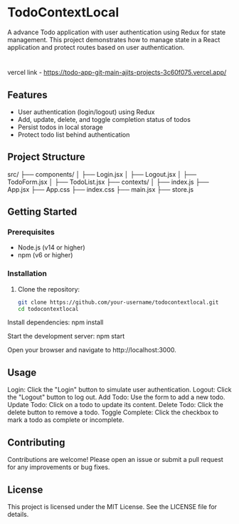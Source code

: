 # TodoContextLocal

A advance Todo application with user authentication using Redux for state management. This project demonstrates how to manage state in a React application and protect routes based on user authentication.
#
vercel link - https://todo-app-git-main-ajits-projects-3c60f075.vercel.app/

## Features

- User authentication (login/logout) using Redux
- Add, update, delete, and toggle completion status of todos
- Persist todos in local storage
- Protect todo list behind authentication

## Project Structure


src/ ├── components/ │ ├── Login.jsx │ ├── Logout.jsx │ ├── TodoForm.jsx │ ├── TodoList.jsx ├── contexts/ │ ├── index.js ├── App.jsx ├── App.css ├── index.css ├── main.jsx ├── store.js



## Getting Started

### Prerequisites

- Node.js (v14 or higher)
- npm (v6 or higher)

### Installation

1. Clone the repository:
   ```sh
   git clone https://github.com/your-username/todocontextlocal.git
   cd todocontextlocal

Install dependencies:
   npm install

Start the development server:
npm start

Open your browser and navigate to http://localhost:3000.

## Usage
Login: Click the "Login" button to simulate user authentication.
Logout: Click the "Logout" button to log out.
Add Todo: Use the form to add a new todo.
Update Todo: Click on a todo to update its content.
Delete Todo: Click the delete button to remove a todo.
Toggle Complete: Click the checkbox to mark a todo as complete or incomplete.


## Contributing
Contributions are welcome! Please open an issue or submit a pull request for any improvements or bug fixes.

## License
This project is licensed under the MIT License. See the LICENSE file for details.
